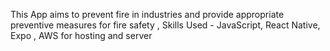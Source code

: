 This App aims to prevent fire in industries and provide appropriate preventive measures for fire safety , Skills Used - JavaScript, React Native, Expo , AWS for hosting and server
 
